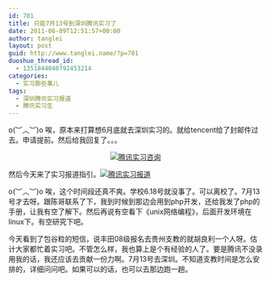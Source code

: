 ```yaml
---
id: 781
title: 只能7月13号到深圳腾讯实习了
date: 2011-06-09T12:51:57+00:00
author: tanglei
layout: post
guid: http://www.tanglei.name/?p=781
duoshuo_thread_id:
  - 1351844048792453214
categories:
  - 实习那些事儿
tags:
  - 深圳腾讯实习报道
  - 腾讯实习生
---
```

o(︶︿︶)o 唉，原本来打算想6月底就去深圳实习的。就给tencent给了封邮件过去。申请提前。然后给我回复了。。。

<p style="text-align: center;">
  <a href="/wp-content/uploads/2011/06/tencent-response-my-time-consult.jpg"><img class="aligncenter size-medium wp-image-782" title="tencent-response-my-time-consult" src="/wp-content/uploads/2011/06/tencent-response-my-time-consult-300x130.jpg" alt="腾讯实习咨询"  /></a>
</p>

<p style="text-align: left;">
  然后今天来了实习报道指引。<a href="/wp-content/uploads/2011/06/tencent-time-to-sign.jpg"><img class="aligncenter size-medium wp-image-783" title="tencent-time-to-sign" src="/wp-content/uploads/2011/06/tencent-time-to-sign-300x89.jpg" alt="腾讯实习报道"  /></a>
</p>

o(︶︿︶)o 唉，这个时间段还真不爽。学校6.18号就没事了。可以离校了。7月13号才去呀。跟陈哥联系了下，我到时候到那边会用到php开发，还给我发了php的手册，让我有空了解下。然后再说有空看下《unix网络编程》，后面开发环境在linux下。有空研究下吧。

今天看到了包谷粒的短信，说丰田08级报名去贵州支教的就胡良利一个人呀。估计大家都忙着实习吧。不管怎么样，我也算上是个有经验的人了。要是腾讯不没录用我的话，我还应该去贡献一份力啊。7月13号去深圳。不知道支教时间是怎么安排的，详细问问吧。如果可以的话，也可以去那边跑一趟。

&nbsp;
